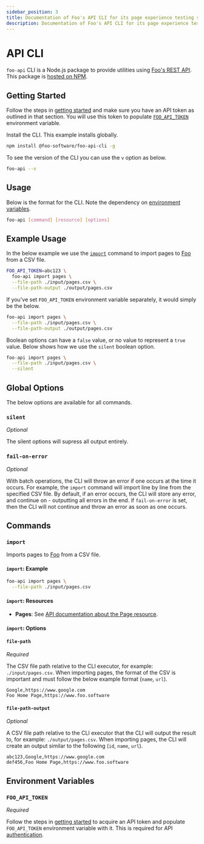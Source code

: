 ```yaml
---
sidebar_position: 3
title: Documentation of Foo's API CLI for its page experience testing services
description: Documentation of Foo's API CLI for its page experience testing services. Foo provides testing and monitoring services using Lighthouse and Web Vitals.
---
```


# API CLI

`foo-api` CLI is a Node.js package to provide utilities using [Foo's REST API](/docs/api/endpoints). This package is [hosted on NPM](https://www.npmjs.com/package/@foo-software/foo-api-cli).

## Getting Started

Follow the steps in [getting started](/docs) and make sure you have an API token as outlined in that section. You will use this token to populate [`FOO_API_TOKEN`](#foo_api_token) environment variable.

Install the CLI. This example installs globally.

```bash
npm install @foo-software/foo-api-cli -g
```

To see the version of the CLI you can use the `v` option as below.

```bash
foo-api --v
```

## Usage

Below is the format for the CLI. Note the dependency on [environment variables](#environment-variables).

```bash
foo-api [command] [resource] [options]
```

## Example Usage

In the below example we use the [`import`](#import) command to import pages to [Foo](https://www.foo.software) from a CSV file.

```bash
FOO_API_TOKEN=abc123 \
  foo-api import pages \
  --file-path ./input/pages.csv \
  --file-path-output ./output/pages.csv
```

If you've set `FOO_API_TOKEN` environment variable separately, it would simply be the below.

```bash
foo-api import pages \
  --file-path ./input/pages.csv \
  --file-path-output ./output/pages.csv
```

Boolean options can have a `false` value, or no value to represent a `true` value. Below shows how we use the `silent` boolean option.

```bash
foo-api import pages \
  --file-path ./input/pages.csv \
  --silent
```

## Global Options

The below options are available for all commands.

### `silent`

*Optional*

The silent options will supress all output entirely.

### `fail-on-error`

*Optional*

With batch operations, the CLI will throw an error if one occurs at the time it occurs. For example, the `import` command will import line by line from the specified CSV file. By default, if an error occurs, the CLI will store any error, and continue on - outputting all errors in the end. if `fail-on-error` is set, then the CLI will not continue and throw an error as soon as one occurs.

## Commands

### `import`

Imports pages to [Foo](https://www.foo.software) from a CSV file.

#### `import`: Example

```bash
foo-api import pages \
  --file-path ./input/pages.csv
```

#### `import`: Resources

- **Pages**: See [API documentation about the Page resource](/docs/api/resources#page).

#### `import`: Options

#### `file-path`

*Required*

The CSV file path relative to the CLI executor, for example: `./input/pages.csv`. When importing pages, the format of the CSV is important and must follow the below example format (`name`, `url`).

```title="./input/pages.csv"
Google,https://www.google.com
Foo Home Page,https://www.foo.software
```

#### `file-path-output`

*Optional*

A CSV file path relative to the CLI executor that the CLI will output the result to, for example: `./output/pages.csv`. When importing pages, the CLI will create an output similar to the following (`id`, `name`, `url`).

```title="./output/pages.csv"
abc123,Google,https://www.google.com
def456,Foo Home Page,https://www.foo.software
```

## Environment Variables

### `FOO_API_TOKEN`

*Required*

Follow the steps in [getting started](/docs) to acquire an API token and populate `FOO_API_TOKEN` environment variable with it. This is required for API [authentication](/docs/api/authentication).
